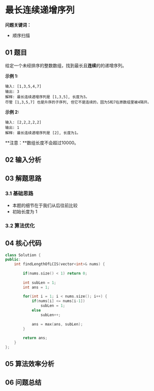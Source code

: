 # 最长连续递增序列
**问题关键词：**

- 顺序扫描

## 01 题目

给定一个未经排序的整数数组，找到最长且**连续**的的递增序列。

**示例 1:**

```
输入: [1,3,5,4,7]
输出: 3
解释: 最长连续递增序列是 [1,3,5], 长度为3。
尽管 [1,3,5,7] 也是升序的子序列, 但它不是连续的，因为5和7在原数组里被4隔开。 
```

**示例 2:**

```
输入: [2,2,2,2,2]
输出: 1
解释: 最长连续递增序列是 [2], 长度为1。
```

**注意：**数组长度不会超过10000。

## 02 输入分析



## 03 解题思路

### 3.1 基础思路

- 本题的细节在于我们从后往前比较
- 初始长度为 1

### 3.2 算法优化



## 04 核心代码

```c++
class Solution {
public:
    int findLengthOfLCIS(vector<int>& nums) {
        
        if(nums.size() < 1) return 0;
        
        int subLen = 1;
        int ans = 1;
        
        for(int i = 1; i < nums.size(); i++) {
            if(nums[i] <= nums[i-1])
                subLen = 1;
            else
                subLen++;
            
            ans = max(ans, subLen);
        }
        
        return ans;
    }
};
```



## 05 算法效率分析



## 06 问题总结

